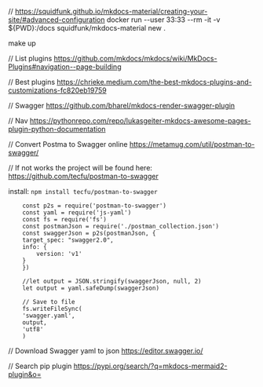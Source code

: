// https://squidfunk.github.io/mkdocs-material/creating-your-site/#advanced-configuration
docker run --user 33:33 --rm -it -v ${PWD}:/docs squidfunk/mkdocs-material new .

make up

// List plugins
https://github.com/mkdocs/mkdocs/wiki/MkDocs-Plugins#navigation--page-building

// Best plugins
https://chrieke.medium.com/the-best-mkdocs-plugins-and-customizations-fc820eb19759

// Swagger
https://github.com/bharel/mkdocs-render-swagger-plugin

// Nav
https://pythonrepo.com/repo/lukasgeiter-mkdocs-awesome-pages-plugin-python-documentation

// Convert Postma to Swagger online
https://metamug.com/util/postman-to-swagger/

// If not works the project will be found here:
https://github.com/tecfu/postman-to-swagger

install: `npm install tecfu/postman-to-swagger`

        const p2s = require('postman-to-swagger')
        const yaml = require('js-yaml')
        const fs = require('fs')
        const postmanJson = require('./postman_collection.json')
        const swaggerJson = p2s(postmanJson, {
        target_spec: "swagger2.0",
        info: {
            version: 'v1'
        }
        })

        //let output = JSON.stringify(swaggerJson, null, 2)
        let output = yaml.safeDump(swaggerJson)

        // Save to file
        fs.writeFileSync(
        'swagger.yaml',
        output,
        'utf8'
        )


// Download Swagger yaml to json
https://editor.swagger.io/

// Search pip plugin
https://pypi.org/search/?q=mkdocs-mermaid2-plugin&o=
